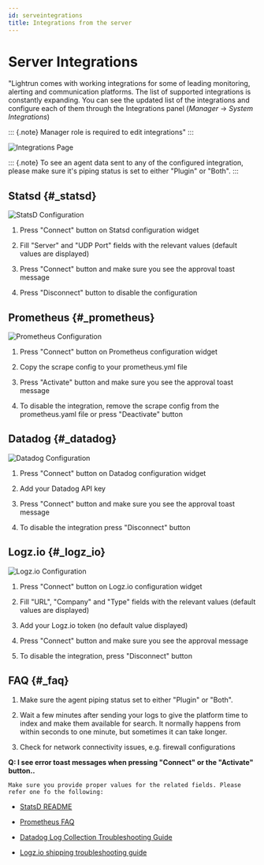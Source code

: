 ```yaml
---
id: serveintegrations
title: Integrations from the server
---
```


Server Integrations
===================

\"Lightrun comes with working integrations for some of leading
monitoring, alerting and communication platforms. The list of supported
integrations is constantly expanding. You can see the updated list of
the integrations and configure each of them through the Integrations
panel (*Manager* → *System Integrations*)

::: {.note}
Manager role is required to edit integrations\"
:::

![Integrations Page](img/integrations.png)

::: {.note}
To see an agent data sent to any of the configured integration, please
make sure it's piping status is set to either \"Plugin\" or \"Both\".
:::

Statsd {#_statsd}
------

![StatsD Configuration](img/statsd.png)

1.  Press \"Connect\" button on Statsd configuration widget

2.  Fill \"Server\" and \"UDP Port\" fields with the relevant values
    (default values are displayed)

3.  Press \"Connect\" button and make sure you see the approval toast
    message

4.  Press \"Disconnect\" button to disable the configuration

Prometheus {#_prometheus}
----------

![Prometheus Configuration](img/prometheus.png)

1.  Press \"Connect\" button on Prometheus configuration widget

2.  Copy the scrape config to your prometheus.yml file

3.  Press \"Activate\" button and make sure you see the approval toast
    message

4.  To disable the integration, remove the scrape config from the
    prometheus.yaml file or press \"Deactivate\" button

Datadog {#_datadog}
-------

![Datadog Configuration](img/datadog.png)

1.  Press \"Connect\" button on Datadog configuration widget

2.  Add your Datadog API key

3.  Press \"Connect\" button and make sure you see the approval toast
    message

4.  To disable the integration press \"Disconnect\" button

Logz.io {#_logz_io}
-------

![Logz.io Configuration](img/logzio.png)

1.  Press \"Connect\" button on Logz.io configuration widget

2.  Fill \"URL\", \"Company\" and \"Type\" fields with the relevant
    values (default values are displayed)

3.  Add your Logz.io token (no default value displayed)

4.  Press \"Connect\" button and make sure you see the approval message

5.  To disable the integration, press \"Disconnect\" button

FAQ {#_faq}
---

1.  Make sure the agent piping status set to either \"Plugin\" or
    \"Both\".

2.  Wait a few minutes after sending your logs to give the platform time
    to index and make them available for search. It normally happens
    from within seconds to one minute, but sometimes it can take longer.

3.  Check for network connectivity issues, e.g. firewall configurations

**Q: I see error toast messages when pressing \"Connect\" or the
\"Activate\" button..**

    Make sure you provide proper values for the related fields. Please refer one fo the following:

-   [StatsD README](https://github.com/statsd/statsd)

-   [Prometheus FAQ](https://prometheus.io/docs/introduction/faq/)

-   [Datadog Log Collection Troubleshooting
    Guide](https://docs.datadoghq.com/logs/guide/log-collection-troubleshooting-guide/)

-   [Logz.io shipping troubleshooting
    guide](https://docs.logz.io/user-guide/log-shipping/log-shipping-troubleshooting.html)
